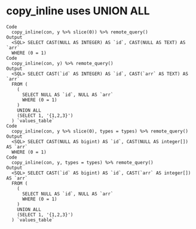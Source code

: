 # copy_inline uses UNION ALL

    Code
      copy_inline(con, y %>% slice(0)) %>% remote_query()
    Output
      <SQL> SELECT CAST(NULL AS INTEGER) AS `id`, CAST(NULL AS TEXT) AS `arr`
      WHERE (0 = 1)
    Code
      copy_inline(con, y) %>% remote_query()
    Output
      <SQL> SELECT CAST(`id` AS INTEGER) AS `id`, CAST(`arr` AS TEXT) AS `arr`
      FROM (
        (
          SELECT NULL AS `id`, NULL AS `arr`
          WHERE (0 = 1)
        )
        UNION ALL
        (SELECT 1, '{1,2,3}')
      ) `values_table`
    Code
      copy_inline(con, y %>% slice(0), types = types) %>% remote_query()
    Output
      <SQL> SELECT CAST(NULL AS bigint) AS `id`, CAST(NULL AS integer[]) AS `arr`
      WHERE (0 = 1)
    Code
      copy_inline(con, y, types = types) %>% remote_query()
    Output
      <SQL> SELECT CAST(`id` AS bigint) AS `id`, CAST(`arr` AS integer[]) AS `arr`
      FROM (
        (
          SELECT NULL AS `id`, NULL AS `arr`
          WHERE (0 = 1)
        )
        UNION ALL
        (SELECT 1, '{1,2,3}')
      ) `values_table`


